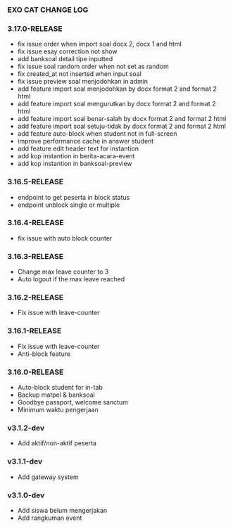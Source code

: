 ### EXO CAT CHANGE LOG
### 3.17.0-RELEASE
- fix issue order when import soal docx 2, docx 1 and html
- fix issue esay correction not show
- add banksoal detail tipe inputted
- fix issue soal random order when not set as random
- fix created_at not inserted when input soal
- fix issue preview soal menjodohkan in admin
- add feature import soal menjodohkan by docx format 2 and format 2 html
- add feature import soal mengurutkan by docx format 2 and format 2 html
- add feature import soal benar-salah by docx format 2 and format 2 html
- add feature import soal setuju-tidak by docx format 2 and format 2 html
- add feature auto-block when student not in full-screen
- improve performance cache in answer student
- add feature edit header text for instantion
- add kop instantion in berita-acara-event
- add kop instantion in banksoal-preview

### 3.16.5-RELEASE
- endpoint to get peserta in block status
- endpoint unblock single or multiple

### 3.16.4-RELEASE
- fix issue with auto block counter

### 3.16.3-RELEASE
- Change max leave counter to 3
- Auto logout if the max leave reached

### 3.16.2-RELEASE
- Fix issue with leave-counter

### 3.16.1-RELEASE
- Fix issue with leave-counter
- Anti-block feature

### 3.16.0-RELEASE
- Auto-block student for in-tab
- Backup matpel & banksoal
- Goodbye passport, welcome sanctum
- Minimum waktu pengerjaan

### v3.1.2-dev
- Add aktif/non-aktif peserta

### v3.1.1-dev
- Add gateway system

### v3.1.0-dev
- Add siswa belum mengerjakan
- Add rangkuman event
